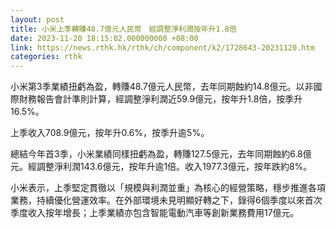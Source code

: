 ```yaml
---
layout: post
title: 小米上季轉賺48.7億元人民幣　經調整淨利潤按年升1.8倍
date: 2023-11-20 18:15:02.000000000 +08:00
link: https://news.rthk.hk/rthk/ch/component/k2/1728643-20231120.htm
categories: rthk
---
```


小米第3季業績扭虧為盈，轉賺48.7億元人民幣，去年同期蝕約14.8億元。以非國際財務報告會計準則計算，經調整淨利潤近59.9億元，按年升1.8倍，按季升16.5%。

上季收入708.9億元，按年升0.6%，按季升逾5%。

總結今年首3季，小米業績同樣扭虧為盈，轉賺127.5億元，去年同期蝕約6.8億元。經調整淨利潤143.6億元，按年升逾1倍。收入1977.3億元，按年跌約8%。

小米表示，上季堅定貫徹以「規模與利潤並重」為核心的經營策略，穩步推進各項業務，持續優化營運效率。在外部環境未見明顯好轉之下，錄得6個季度以來首次季度收入按年增長；上季業績亦包含智能電動汽車等創新業務費用17億元。
